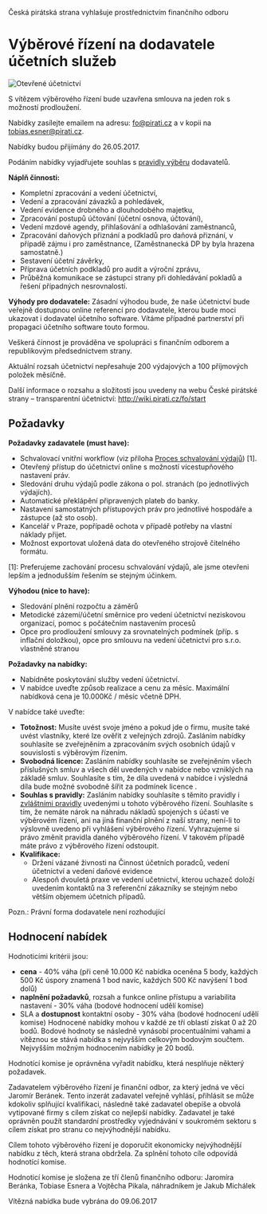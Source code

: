 Česká pirátská strana vyhlašuje prostřednictvím finančního odboru 

# Výběrové řízení na dodavatele účetních služeb

![Otevřené účetnictví](otevreny_stat.jpg)

S vítězem výběrového řízení bude uzavřena smlouva na jeden rok s možností prodloužení.

Nabídky zasílejte emailem na adresu: fo@pirati.cz a v kopii na tobias.esner@pirati.cz.

Nabídky budou přijímány do 26.05.2017.

Podáním nabídky vyjadřujete souhlas s [pravidly výběru](pravidla.md) dodavatelů.

**Náplň činnosti:**
* Kompletní zpracování a vedení účetnictví,
* Vedení a zpracování závazků a pohledávek,
* Vedení evidence drobného a dlouhodobého majetku, 
* Zpracování postupů účtování (účetní osnova, účtování),
* Vedení mzdové agendy, přihlašování a odhlašování zaměstnanců,
* Zpracování daňových přiznání a podkladů pro daňová přiznání, v případě zájmu i pro zaměstnance, (Zaměstnanecká DP by byla hrazena samostatně.)
* Sestavení účetní závěrky,
* Příprava účetních podkladů pro audit a výroční zprávu,
* Průběžná komunikace se zástupci strany při dohledávání pokladů a řešení případných nesrovnalostí.

**Výhody pro dodavatele:**
Zásadní výhodou bude, že naše účetnictví bude veřejně dostupnou online referencí pro dodavatele, kterou bude moci ukazovat i dodavatel účetního software. Vítáme případné partnerství při propagaci účetního software touto formou.

Veškerá činnost je prováděna ve spolupráci s finančním odborem a republikovým předsednictvem strany.

Aktuální rozsah účetnictví nepřesahuje 200 výdajových a 100 příjmových položek měsíčně.

Další informace o rozsahu a složitosti jsou uvedeny na webu České pirátské strany – transparentní účetnictví: http://wiki.pirati.cz/fo/start

## Požadavky

**Požadavky zadavatele (must have):**
* Schvalovací vnitřní workflow (viz příloha [Proces schvalování výdajů](proces.md)) [1].
* Otevřený přístup do účetnictví online s možností vícestupňového nastavení práv.
* Sledování druhu výdajů podle zákona o pol. stranách (po jednotlivých výdajích).
* Automatické překlápění připravených plateb do banky.
* Nastavení samostatných přístupových práv pro jednotlivé hospodáře a zástupce (až sto osob).
* Kancelář v Praze, popřípadě ochota v případě potřeby na vlastní náklady přijet.
* Možnost exportovat uložená data do otevřeného strojově čitelného formátu.

[1]: Preferujeme zachování procesu schvalování výdajů, ale jsme otevřeni lepším a jednodušším řešením se stejným účinkem.

**Výhodou (nice to have):**
* Sledování plnění rozpočtu a záměrů
* Metodické zázemí/účetní směrnice pro vedení účetnictví neziskovou organizací, pomoc s počátečním nastavením procesů
* Opce pro prodloužení smlouvy za srovnatelných podmínek (příp. s inflační doložkou), opce pro smlouvu na vedení účetnictví pro s.r.o. vlastněné stranou 

**Požadavky na nabídky:**
* Nabídněte poskytování služby vedení účetnictví. 
* V nabídce uveďte způsob realizace a cenu za měsíc. Maximální nabídková cena je 10.000Kč / měsíc včetně DPH.

V nabídce také uveďte:
* **Totožnost:** Musíte uvést svoje jméno a pokud jde o firmu, musíte také uvést vlastníky, které lze ověřit z veřejných zdrojů. Zasláním nabídky souhlasíte se zveřejněním a zpracováním svých osobních údajů v souvislosti s výběrovým řízením. 
* **Svobodná licence:** Zasláním nabídky souhlasíte se zveřejněním všech příslušných smluv a všech děl uvedených v nabídce nebo vzniklých na základě smluv. Souhlasíte s tím, že díla uvedená v nabídce i výsledná díla bude možné svobodně šířit za podmínek licence .
* **Souhlas s pravidly:** Zasláním nabídky souhlasíte s těmito pravidly i [zvláštními pravidly](pravidla.md) uvedenými u tohoto výběrového řízení. Souhlasíte s tím, že nemáte nárok na náhradu nákladů spojených s účastí ve výběrovém řízení, ani na jiná finanční plnění z naší strany, není-li to výslovně uvedeno při vyhlášení výběrového řízení. Vyhrazujeme si právo změnit pravidla daného výběrového řízení. V takovém případě máte právo z výběrového řízení odstoupit. 
* **Kvalifikace:**
  * Držení vázané živnosti na Činnost účetních poradců, vedení účetnictví a vedení daňové evidence
  * Alespoň dvouletá praxe ve vedení učetnictví, kterou uchazeč doloží uvedením kontaktů na 3 referenční zákazníky se stejným nebo větším objemem účetních případů.

Pozn.: Právní forma dodavatele není rozhodující

## Hodnocení nabídek
Hodnoticími kritérii jsou:
* **cena** - 40% váha (při ceně 10.000 Kč nabídka oceněna 5 body, každých 500 Kč úspory znamená 1 bod navíc, každých 500 Kč navýšení 1 bod dolů)
* **naplnění požadavků**, rozsah a funkce online přístupu a variabilita nastavení - 30% váha (bodové hodnocení udělí komise)
* SLA a **dostupnost** kontaktní osoby - 30% váha (bodové hodnocení udělí komise)
Hodnocené nabídky mohou v každé ze tří oblastí získat 0 až 20 bodů. Bodové hodnoty se následně vynásobí procentuálními vahami a vítěznou se stává nabídka s nejvyšším celkovým bodovým součtem. Nejvyšším možným hodnocením nabídky je 20 bodů.

Hodnotící komise je oprávněna vyřadit nabídku, která nesplňuje některý požadavek.

Zadavatelem výběrového řízení je finanční odbor, za který jedná ve věci Jaromír Beránek. Tento inzerát zadavatel veřejně vyhlásí, přihlásit se může kdokoliv splňující kvalifikaci, následně také zadavatel obepíše a obvolá vytipované firmy s cílem získat co nejlepší nabídky. Zadavatel je také oprávněn použít standardní prostředky vyjednávání v soukromém sektoru s cílem získat pro stranu co nejvýhodnější nabídku.

Cílem tohoto výběrového řízení je doporučit ekonomicky nejvýhodnější nabídku z těch, která strana obdržela. Za splnění tohoto cíle odpovídá hodnotící komise.

Hodnoticí komise je složena ze tří členů finančního odboru: Jaromíra Beránka, Tobiase Esnera a Vojtěcha Pikala, náhradníkem je Jakub Michálek

Vítězná nabídka bude vybrána do 09.06.2017
